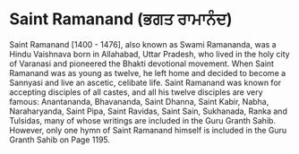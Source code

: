 # Saint Ramanand (ਭਗਤ ਰਾਮਾਨੰਦ)

Saint Ramanand [1400 - 1476], also known as Swami Ramananda, was a Hindu Vaishnava born in Allahabad, Uttar Pradesh, who lived in the holy city of  Varanasi and pioneered the Bhakti devotional movement. When Saint Ramanand was as young as twelve, he left home and decided to become a Sannyasi and live an ascetic, celibate life. Saint Ramanand was known for accepting disciples of all castes, and all his twelve disciples are very famous: Anantananda, Bhavananda, Saint Dhanna, Saint Kabir, Nabha, Naraharyanda, Saint Pipa, Saint Ravidas, Saint Sain, Sukhanada, Ranka and Tulsidas, many of whose writings are included in the Guru Granth Sahib. However, only one hymn of Saint Ramanand himself is included in the Guru Granth Sahib on Page 1195.

